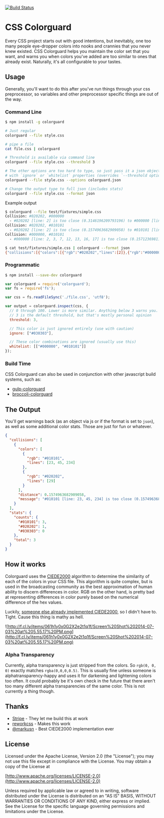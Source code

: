 [![Build Status](https://travis-ci.org/SlexAxton/css-colorguard.svg?branch=master)](https://travis-ci.org/SlexAxton/css-colorguard)

# CSS Colorguard

Every CSS project starts out with good intentions, but inevitably, one too many people eye-dropper
colors into nooks and crannies that you never knew existed. CSS Colorguard helps you maintain the
color set that you want, and warns you when colors you've added are too similar to ones that already
exist. Naturally, it's all configurable to your tastes.

## Usage

Generally, you'll want to do this after you've run things through your css preprocessor, so variables
and other preprocessor specific things are out of the way.

### Command Line

```bash
$ npm install -g colorguard
```


```bash
# Just regular
colorguard --file style.css

# pipe a file
cat file.css | colorguard

# Threshold is available via command line
colorguard --file style.css --threshold 3

# The other options are too hard to type, so just pass it a json object
# with `ignore` or `whitelist` properties (overrides `--threshold option`)
colorguard --file style.css --options colorguard.json

# Change the output type to full json (includes stats)
colorguard --file style.css --format json
```

Example output

```bash
$ colorguard --file test/fixtures/simple.css
Collision: #020202, #000000
  - #020202 [line: 2] is too close (0.3146196209793196) to #000000 [line: 2, 3, 7, 12, 13, 16, 17]
Collision: #020202, #010101
  - #020202 [line: 2] is too close (0.1574963682909058) to #010101 [line: 20]
Collision: #000000, #010101
  - #000000 [line: 2, 3, 7, 12, 13, 16, 17] is too close (0.15712369811016996) to #010101 [line: 20]
```

```bash
$ cat test/fixtures/simple.css | colorguard --format json
{"collisions":[{"colors":[{"rgb":"#020202","lines":[2]},{"rgb":"#000000","lines":[2,3,7,12,13,16,17]}],"distance":0.3146196209793196,"message":"#020202 [line: 2] is too close (0.3146196209793196) to #000000 [line: 2, 3, 7, 12, 13, 16, 17]"},{"colors":[{"rgb":"#020202","lines":[2]},{"rgb":"#010101","lines":[20]}],"distance":0.1574963682909058,"message":"#020202 [line: 2] is too close (0.1574963682909058) to #010101 [line: 20]"},{"colors":[{"rgb":"#000000","lines":[2,3,7,12,13,16,17]},{"rgb":"#010101","lines":[20]}],"distance":0.15712369811016996,"message":"#000000 [line: 2, 3, 7, 12, 13, 16, 17] is too close (0.15712369811016996) to #010101 [line: 20]"}],"info":[{"colors":[{"rgb":"#020202","lines":[2]},{"rgb":"#000000","lines":[2,3,7,12,13,16,17]}],"distance":0.3146196209793196,"message":"#020202 [line: 2] is too close (0.3146196209793196) to #000000 [line: 2, 3, 7, 12, 13, 16, 17]"},{"colors":[{"rgb":"#020202","lines":[2]},{"rgb":"#663399","lines":[9]}],"distance":34.12252478659537},{"colors":[{"rgb":"#020202","lines":[2]},{"rgb":"#010101","lines":[20]}],"distance":0.1574963682909058,"message":"#020202 [line: 2] is too close (0.1574963682909058) to #010101 [line: 20]"},{"colors":[{"rgb":"#020202","lines":[2]},{"rgb":"#FFFFFF","lines":[21]}],"distance":99.42663222854084},{"colors":[{"rgb":"#000000","lines":[2,3,7,12,13,16,17]},{"rgb":"#663399","lines":[9]}],"distance":34.321183445222175},{"colors":[{"rgb":"#000000","lines":[2,3,7,12,13,16,17]},{"rgb":"#010101","lines":[20]}],"distance":0.15712369811016996,"message":"#000000 [line: 2, 3, 7, 12, 13, 16, 17] is too close (0.15712369811016996) to #010101 [line: 20]"},{"colors":[{"rgb":"#000000","lines":[2,3,7,12,13,16,17]},{"rgb":"#FFFFFF","lines":[21]}],"distance":100},{"colors":[{"rgb":"#663399","lines":[9]},{"rgb":"#010101","lines":[20]}],"distance":34.22102591917981},{"colors":[{"rgb":"#663399","lines":[9]},{"rgb":"#FFFFFF","lines":[21]}],"distance":60.25283160954553},{"colors":[{"rgb":"#010101","lines":[20]},{"rgb":"#FFFFFF","lines":[21]}],"distance":99.7195446868893}],"stats":{"counts":{"#020202":1,"#000000":7,"#663399":1,"#010101":1,"#FFFFFF":1},"total":5}}
```


### Programmatic

```bash
$ npm install --save-dev colorguard
```

```javascript
var colorguard = require('colorguard');
var fs = require('fs');

var css = fs.readFileSync('./file.css', 'utf8');

var output = colorguard.inspect(css, {
  // 0 through 100. Lower is more similar. Anything below 3 warns you.
  // 3 is the default threshold, but that's mostly personal opinion
  threshold: 3,

  // This color is just ignored entirely (use with caution)
  ignore: ["#030303"],

  // These color combinations are ignored (usually use this)
  whitelist: [["#000000", "#010101"]]
});
```

### Build Time

CSS Colorguard can also be used in conjunction with other javascript build systems, such as:

* [gulp-colorguard](https://github.com/pgilad/gulp-colorguard)
* [broccoli-colorguard](https://github.com/SlexAxton/broccoli-colorguard)


## The Output

You'll get warnings back (as an object via js or if the format is set to `json`), as well as some
additional color stats. Those are just for fun or whatever.

```json
{
  "collisions": [
    {
      "colors": [
        {
          "rgb": "#010101",
          "lines": [23, 45, 234]
        },
        {
          "rgb": "#020202",
          "lines": [29]
        }
      ],
      "distance": 0.1574963682909058,
      "message": "#010101 [line: 23, 45, 234] is too close (0.1574963682909058) to #020202 [line: 29]."
    }
  ],
  "stats": {
    "counts": {
      "#010101": 3,
      "#020202": 1,
      "#030303": 0
    },
    "total": 3
  }
}
```

## How it works

Colorguard uses the [CIEDE2000](http://en.wikipedia.org/wiki/Color_difference) algorithm to determine
the similarity of each of the colors in your CSS file. This algorithm is quite complex, but is used
in the broadcasting community as the best approximation of human ability to discern differences in
color. RGB on the other hand, is pretty bad at representing differences in color purely based on the
numerical difference of the hex values.

Luckily, [someone else already implemented CIEDE2000](https://github.com/markusn/color-diff), so I
didn't have to. Tight. Cause this thing is mathy as hell.

![http://f.cl.ly/items/061h1y0x0G2X2e2t1q1f/Screen%20Shot%202014-07-03%20at%205.55.17%20PM.png](http://f.cl.ly/items/061h1y0x0G2X2e2t1q1f/Screen%20Shot%202014-07-03%20at%205.55.17%20PM.png)

### Alpha Transparency

Currently, alpha transparency is just stripped from the colors. So `rgb(0, 0, 0)` exactly matches
`rgba(0,0,0,0.5)`. This is usually fine unless someone is alphatransparency-happy and uses it for
darkening and lightening colors too often. It could probably be it's own check in the future that
there aren't too many different alpha transparencies of the same color. This is not currently a
thing though.

## Thanks

* [Stripe](https://stripe.com/) - They let me build this at work
* [reworkcss](https://github.com/reworkcss) - Makes this work
* [@markusn](https://github.com/markusn) - Best CIEDE2000 implementation ever

## License

Licensed under the Apache License, Version 2.0 (the "License");
you may not use this file except in compliance with the License.
You may obtain a copy of the License at

[http://www.apache.org/licenses/LICENSE-2.0](http://www.apache.org/licenses/LICENSE-2.0)

Unless required by applicable law or agreed to in writing, software
distributed under the License is distributed on an "AS IS" BASIS,
WITHOUT WARRANTIES OR CONDITIONS OF ANY KIND, either express or implied.
See the License for the specific language governing permissions and
limitations under the License.
